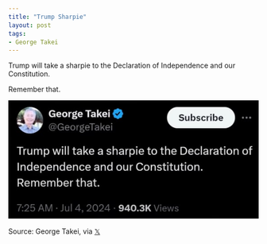 ```yaml
---
title: "Trump Sharpie"
layout: post
tags:
- George Takei
---
```


Trump will take a sharpie to the Declaration of Independence and our Constitution.

Remember that.

![Remember Trump's Sharpie](/assets/2024-07-04-trump-sharpie.jpg "George Takei")

Source: George Takei, via [𝕏](https://x.com)
